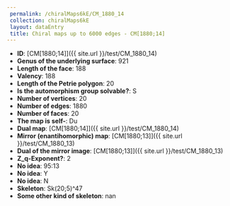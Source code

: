 ```yaml
--- 
 permalink: /chiralMaps6kE/CM_1880_14 
 collection: chiralMaps6kE
 layout: dataEntry
 title: Chiral maps up to 6000 edges - CM[1880;14]
---
```


- **ID**: [CM[1880;14]]({{ site.url }}/test/CM_1880_14)
- **Genus of the underlying surface**: 921
- **Length of the face**: 188
- **Valency**: 188
- **Length of the Petrie polygon**: 20
- **Is the automorphism group solvable?**: S
- **Number of vertices**: 20
- **Number of edges**: 1880
- **Number of faces**: 20
- **The map is self-**: Du
- **Dual map**: [CM[1880;14]]({{ site.url }}/test/CM_1880_14)
- **Mirror (enantihomorphic) map**: [CM[1880;13]]({{ site.url }}/test/CM_1880_13)
- **Dual of the mirror image**: [CM[1880;13]]({{ site.url }}/test/CM_1880_13)
- **Z_q-Exponent?**: 2
- **No idea**:  95:13
- **No idea**: Y
- **No idea**: N
- **Skeleton**: Sk(20;5)^47
- **Some other kind of skeleton**: nan
